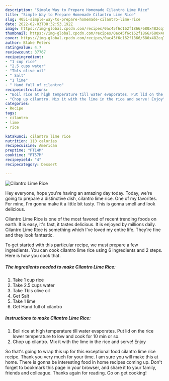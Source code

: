 ```yaml
---
description: "Simple Way to Prepare Homemade Cilantro Lime Rice"
title: "Simple Way to Prepare Homemade Cilantro Lime Rice"
slug: 4051-simple-way-to-prepare-homemade-cilantro-lime-rice
date: 2022-02-03T08:32:53.192Z
image: https://img-global.cpcdn.com/recipes/0ac45f6c162f1866/680x482cq70/cilantro-lime-rice-recipe-main-photo.jpg
thumbnail: https://img-global.cpcdn.com/recipes/0ac45f6c162f1866/680x482cq70/cilantro-lime-rice-recipe-main-photo.jpg
cover: https://img-global.cpcdn.com/recipes/0ac45f6c162f1866/680x482cq70/cilantro-lime-rice-recipe-main-photo.jpg
author: Blake Peters
ratingvalue: 4.7
reviewcount: 37767
recipeingredient:
- "1 cup rice"
- "2.5 cups water"
- "Tbls olive oil"
- " Salt"
- "1 lime"
- " Hand full of cilantro"
recipeinstructions:
- "Boil rice at high temperature till water evaporates. Put lid on the rice lower temperature to low and cook for 10 min or so."
- "Chop up cilantro. Mix it with the lime in the rice and serve! Enjoy"
categories:
- Recipe
tags:
- cilantro
- lime
- rice

katakunci: cilantro lime rice 
nutrition: 110 calories
recipecuisine: American
preptime: "PT14M"
cooktime: "PT57M"
recipeyield: "4"
recipecategory: Dessert

---
```



![Cilantro Lime Rice](https://img-global.cpcdn.com/recipes/0ac45f6c162f1866/680x482cq70/cilantro-lime-rice-recipe-main-photo.jpg)

Hey everyone, hope you're having an amazing day today. Today, we're going to prepare a distinctive dish, cilantro lime rice. One of my favorites. For mine, I'm gonna make it a little bit tasty. This is gonna smell and look delicious.



Cilantro Lime Rice is one of the most favored of recent trending foods on earth. It is easy, it's fast, it tastes delicious. It is enjoyed by millions daily. Cilantro Lime Rice is something which I've loved my entire life. They're fine and they look fantastic.


To get started with this particular recipe, we must prepare a few ingredients. You can cook cilantro lime rice using 6 ingredients and 2 steps. Here is how you cook that.

<!--inarticleads1-->

##### The ingredients needed to make Cilantro Lime Rice:

1. Take 1 cup rice
1. Take 2.5 cups water
1. Take Tbls olive oil
1. Get  Salt
1. Take 1 lime
1. Get  Hand full of cilantro




<!--inarticleads2-->

##### Instructions to make Cilantro Lime Rice:

1. Boil rice at high temperature till water evaporates. Put lid on the rice lower temperature to low and cook for 10 min or so.
1. Chop up cilantro. Mix it with the lime in the rice and serve! Enjoy




So that's going to wrap this up for this exceptional food cilantro lime rice recipe. Thank you very much for your time. I am sure you will make this at home. There is gonna be interesting food in home recipes coming up. Don't forget to bookmark this page in your browser, and share it to your family, friends and colleague. Thanks again for reading. Go on get cooking!
